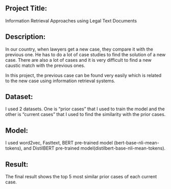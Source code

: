 ## Project Title:
Information Retrieval Approaches using Legal Text Documents
## Description:
In our country, when lawyers get a new case, they compare it with the previous one. He has to do a lot of case studies to find the solution of a new case. There are also a lot of cases and it is very difficult to find a new caustic match with the previous ones. 

In this project, the previous case can be found very easily which is related to the new case using information retrieval systems. 

## Dataset:
I used 2 datasets. One is “prior cases” that I used to train the model and the other is “current cases” that I used to find the similarity with the prior cases.

## Model:
I used word2vec, Fasttext, BERT pre-trained model (bert-base-nli-mean-tokens), and DistilBERT pre-trained model(distilbert-base-nli-mean-tokens).

## Result:
The final result shows the top 5 most similar prior cases of each current case.



